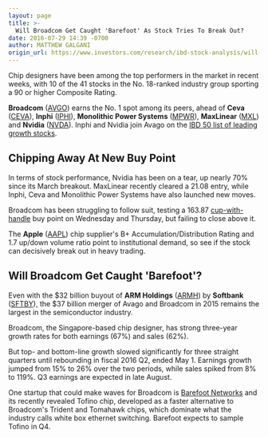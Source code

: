 ```yaml
---
layout: page
title: >-
  Will Broadcom Get Caught 'Barefoot' As Stock Tries To Break Out?
date: 2016-07-29 14:39 -0700
author: MATTHEW GALGANI
origin_url: https://www.investors.com/research/ibd-stock-analysis/will-broadcom-get-caught-barefoot-as-stock-tries-to-break-out/
---
```





Chip designers have been among the top performers in the market in recent weeks, with 10 of the 41 stocks in the No. 18-ranked industry group sporting a 90 or higher Composite Rating.


**Broadcom** ([AVGO](https://research.investors.com/quote.aspx?symbol=AVGO)) earns the No. 1 spot among its peers, ahead of **Ceva** ([CEVA](https://research.investors.com/quote.aspx?symbol=CEVA)), **Inphi** ([IPHI](https://research.investors.com/quote.aspx?symbol=IPHI)), **Monolithic Power Systems** ([MPWR](https://research.investors.com/quote.aspx?symbol=MPWR)), **MaxLinear** ([MXL](https://research.investors.com/quote.aspx?symbol=MXL)) and **Nvidia** ([NVDA](https://research.investors.com/quote.aspx?symbol=NVDA)). Inphi and Nvidia join Avago on the [IBD 50 list of leading growth stocks](http://research.investors.com/stock-lists/ibd-50/).


Chipping Away At New Buy Point
------------------------------


In terms of stock performance, Nvidia has been on a tear, up nearly 70% since its March breakout. MaxLinear recently cleared a 21.08 entry, while Inphi, Ceva and Monolithic Power Systems have also launched new moves.


Broadcom has been struggling to follow suit, testing a 163.87 [cup-with-handle](http://education.investors.com/lesson.aspx?id=736315&sourceid=735787&page=3) buy point on Wednesday and Thursday, but failing to close above it.


The **Apple** ([AAPL](https://research.investors.com/quote.aspx?symbol=AAPL)) chip supplier's B+ Accumulation/Distribution Rating and 1.7 up/down volume ratio point to institutional demand, so see if the stock can decisively break out in heavy trading.


Will Broadcom Get Caught 'Barefoot'?
------------------------------------


Even with the $32 billion buyout of **ARM Holdings** ([ARMH](https://research.investors.com/quote.aspx?symbol=ARMH)) by **Softbank** ([SFTBY](https://research.investors.com/quote.aspx?symbol=SFTBY)), the $37 billion merger of Avago and Broadcom in 2015 remains the largest in the semiconductor industry.


Broadcom, the Singapore-based chip designer, has strong three-year growth rates for both earnings (67%) and sales (62%).


But top- and bottom-line growth slowed significantly for three straight quarters until rebounding in fiscal 2016 Q2, ended May 1. Earnings growth jumped from 15% to 26% over the two periods, while sales spiked from 8% to 119%. Q3 earnings are expected in late August.


One startup that could make waves for Broadcom is [Barefoot Networks](https://barefootnetworks.com/) and its recently revealed Tofino chip, developed as a faster alternative to Broadcom's Trident and Tomahawk chips, which dominate what the industry calls white box ethernet switching. Barefoot expects to sample Tofino in Q4.




